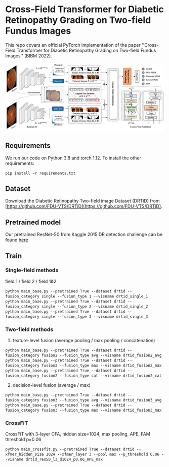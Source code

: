 # Cross-Field Transformer for Diabetic Retinopathy Grading on Two-field Fundus Images

This repo covers an official PyTorch implementation of the paper ''Cross-Field Transformer for Diabetic Retinopathy Grading on Two-field Fundus Images'' (BIBM 2022).

![](https://github.com/FDU-VTS/DRTiD/blob/main/src/CrossFiT.png)


## Requirements

We run our code on Python 3.8 and torch 1.12. 
To install the other requirements:
```
pip install -r requirements.txt
```



## Dataset
Download the Diabetic Retinopathy Two-field image Dataset (DRTiD) from [https://github.com/FDU-VTS/DRTiD](https://github.com/FDU-VTS/DRTiD).

## Pretrained model
Our pretrained ResNet-50 from Kaggle 2015 DR detection challenge can be found [here](https://github.com/FDU-VTS/DRTiD/releases/tag/v1.0)

## Train

### Single-field methods
field 1 / field 2 / field 1&2
```
python main_base.py --pretrained True --dataset drtid --fusion_category single --fusion_type 1 --visname drtid_single_1
python main_base.py --pretrained True --dataset drtid --fusion_category single --fusion_type 2 --visname drtid_single_2
python main_base.py --pretrained True --dataset drtid --fusion_category single --fusion_type 3 --visname drtid_single_3
```


### Two-field methods
1. feature-level fusion (average pooling / max pooling / concatenation)
```
python main_base.py --pretrained True --dataset drtid --fusion_category fusion2 --fusion_type avg --visname drtid_fusion2_avg
python main_base.py --pretrained True --dataset drtid --fusion_category fusion2 --fusion_type max --visname drtid_fusion2_max
python main_base.py --pretrained True --dataset drtid --fusion_category fusion2 --fusion_type cat --visname drtid_fusion2_cat
```

2. decision-level fusion (average / max)
```
python main_base.py --pretrained True --dataset drtid --fusion_category fusion3 --fusion_type avg --visname drtid_fusion3_avg
python main_base.py --pretrained True --dataset drtid --fusion_category fusion3 --fusion_type max --visname drtid_fusion3_max
```


### CrossFiT
CrossFiT with 3-layer CFA, hidden size=1024, max pooling, APE, FAM threshold p=0.06
```
python main_crossfit.py --pretrained True --dataset drtid --xfmer_hidden_size 1024 --xfmer_layer 3 --pool max --p_threshold 0.06 --visname drtid_res50_l3_d1024_p0.06_APE_max
```


